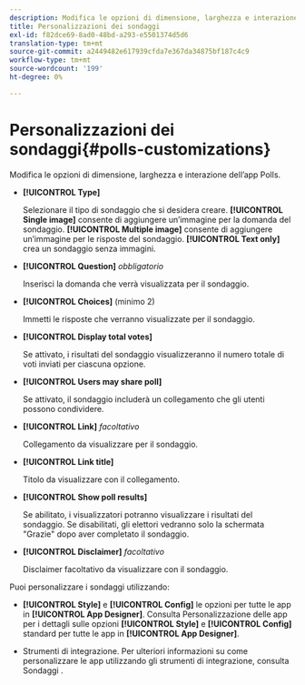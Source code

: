 ```yaml
---
description: Modifica le opzioni di dimensione, larghezza e interazione dell’app Polls.
title: Personalizzazioni dei sondaggi
exl-id: f82dce69-8ad0-48bd-a293-e5501374d5d6
translation-type: tm+mt
source-git-commit: a2449482e617939cfda7e367da34875bf187c4c9
workflow-type: tm+mt
source-wordcount: '199'
ht-degree: 0%

---
```


# Personalizzazioni dei sondaggi{#polls-customizations}

Modifica le opzioni di dimensione, larghezza e interazione dell’app Polls.



* **[!UICONTROL Type]**

   Selezionare il tipo di sondaggio che si desidera creare. **[!UICONTROL Single image]** consente di aggiungere un’immagine per la domanda del sondaggio. **[!UICONTROL Multiple image]** consente di aggiungere un’immagine per le risposte del sondaggio. **[!UICONTROL Text only]** crea un sondaggio senza immagini.

* **[!UICONTROL Question]**  *obbligatorio*

   Inserisci la domanda che verrà visualizzata per il sondaggio.

* **[!UICONTROL Choices]** (minimo 2)

   Immetti le risposte che verranno visualizzate per il sondaggio.

* **[!UICONTROL Display total votes]**

   Se attivato, i risultati del sondaggio visualizzeranno il numero totale di voti inviati per ciascuna opzione.

* **[!UICONTROL Users may share poll]**

   Se attivato, il sondaggio includerà un collegamento che gli utenti possono condividere.

* **[!UICONTROL Link]** *facoltativo*

   Collegamento da visualizzare per il sondaggio.

* **[!UICONTROL Link title]**

   Titolo da visualizzare con il collegamento.

* **[!UICONTROL Show poll results]**

   Se abilitato, i visualizzatori potranno visualizzare i risultati del sondaggio. Se disabilitati, gli elettori vedranno solo la schermata &quot;Grazie&quot; dopo aver completato il sondaggio.

* **[!UICONTROL Disclaimer]** *facoltativo*

   Disclaimer facoltativo da visualizzare con il sondaggio.

Puoi personalizzare i sondaggi utilizzando:

* **[!UICONTROL Style]** e  **[!UICONTROL Config]** le opzioni per tutte le app in  **[!UICONTROL App Designer]**. Consulta Personalizzazione delle app per i dettagli sulle opzioni **[!UICONTROL Style]** e **[!UICONTROL Config]** standard per tutte le app in **[!UICONTROL App Designer]**.

* Strumenti di integrazione. Per ulteriori informazioni su come personalizzare le app utilizzando gli strumenti di integrazione, consulta Sondaggi .
